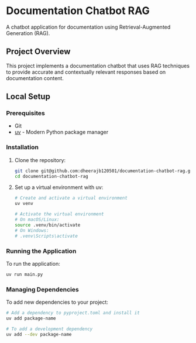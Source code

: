 # Documentation Chatbot RAG

A chatbot application for documentation using Retrieval-Augmented Generation (RAG).

## Project Overview

This project implements a documentation chatbot that uses RAG techniques to provide accurate and contextually relevant responses based on documentation content.

## Local Setup

### Prerequisites

- Git
- [uv](https://github.com/astral-sh/uv) - Modern Python package manager

### Installation

1. Clone the repository:
   ```bash
   git clone git@github.com:dheerajb120501/documentation-chatbot-rag.git
   cd documentation-chatbot-rag
   ```

2. Set up a virtual environment with uv:
   ```bash
   # Create and activate a virtual environment
   uv venv
   
   # Activate the virtual environment
   # On macOS/Linux:
   source .venv/bin/activate
   # On Windows:
   # .venv\Scripts\activate
   ```

### Running the Application

To run the application:

```bash
uv run main.py
```

### Managing Dependencies

To add new dependencies to your project:

```bash
# Add a dependency to pyproject.toml and install it
uv add package-name

# To add a development dependency
uv add --dev package-name
